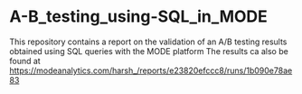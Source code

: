 # A-B_testing_using-SQL_in_MODE
This repository contains a report on the validation of an A/B testing results obtained using SQL queries with the MODE platform
The results ca also be found at https://modeanalytics.com/harsh_/reports/e23820efccc8/runs/1b090e78ae83  
 
